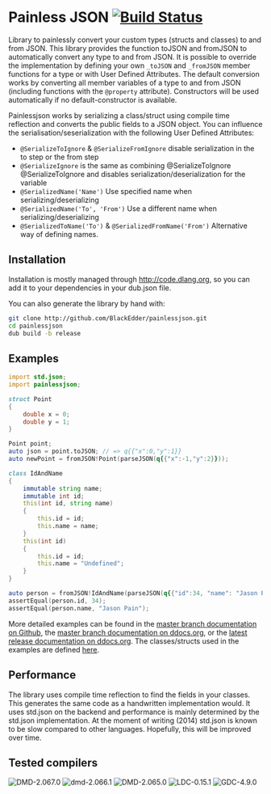 # Painless JSON [![Build Status](https://travis-ci.org/BlackEdder/painlessjson.svg?branch=master)](https://travis-ci.org/BlackEdder/painlessjson)

Library to painlessly convert your custom types (structs and classes) to and from JSON. This library provides the function toJSON and fromJSON to automatically convert any type to and from JSON. It is possible to override the implementation by defining your own `_toJSON` and `_fromJSON` member functions for a type or with User Defined Attributes. The default conversion works by converting all member variables of a type to and from JSON (including functions with the `@property` attribute). Constructors will be used automatically if no default-constructor is available.

Painlessjson works by serializing a class/struct using compile time reflection and converts the public fields to a JSON object. You can influence the serialisation/seserialization with the following User Defined Attributes:


- `@SerializeToIgnore` & `@SerializeFromIgnore` disable serialization in the to step or the from step
- `@SerializeIgnore` is the same as combining @SerializeToIgnore @SerializeToIgnore and disables serialization/deserialization for the variable
- `@SerializedName('Name')` Use specified name when serializing/deserializing
- `@SerializedName('To', 'From')` Use a different name when serializing/deserializing
- `@SerializedToName('To')` & `@SerializedFromName('From')` Alternative way of defining names.

## Installation

Installation is mostly managed through <http://code.dlang.org>, so you can add it to your dependencies in your dub.json file.

You can also generate the library by hand with:

```sh
git clone http://github.com/BlackEdder/painlessjson.git
cd painlessjson
dub build -b release
```

## Examples

```D
import std.json;
import painlessjson;

struct Point
{
    double x = 0;
    double y = 1;
}

Point point;
auto json = point.toJSON; // => q{{"x":0,"y":1}}
auto newPoint = fromJSON!Point(parseJSON(q{{"x":-1,"y":2}}));

class IdAndName
{
    immutable string name;
    immutable int id;
    this(int id, string name)
    {
        this.id = id;
        this.name = name;
    }
    this(int id)
    {
        this.id = id;
        this.name = "Undefined";
    }
}

auto person = fromJSON!IdAndName(parseJSON(q{{"id":34, "name": "Jason Pain"}}));
assertEqual(person.id, 34);
assertEqual(person.name, "Jason Pain");
```

More detailed examples can be found in the [master branch documentation on Github][master docs github], the [master branch documentation on ddocs.org][master docs ddocs], or the [latest release documentation on ddocs.org][release docs]. The classes/structs used in the examples are defined [here][unittest types].

## Performance

The library uses compile time reflection to find the fields in your classes. This generates the same code as a handwritten implementation would. It uses std.json on the backend and performance is mainly determined by the std.json implementation. At the moment of writing (2014) std.json is known to be slow compared to other languages. Hopefully, this will be improved over time.

## Tested compilers
![DMD-2.067.0](https://img.shields.io/badge/DMD-2.067.0-brightgreen.svg)
![dmd-2.066.1](https://img.shields.io/badge/DMD-2.066.1-brightgreen.svg)
![DMD-2.065.0](https://img.shields.io/badge/DMD-2.065.0-red.svg)
![LDC-0.15.1](https://img.shields.io/badge/LDC-0.15.1-brightgreen.svg)
![GDC-4.9.0](https://img.shields.io/badge/GDC-4.9.0-red.svg)

[master docs github]: http://blackedder.github.io/painlessjson/painlessjson.html
[master docs ddocs]: http://ddocs.org/painlessjson/~master/painlessjson/painlessjson.html
[release docs]: http://ddocs.org/painlessjson/~master/painlessjson/painlessjson.html
[unittest types]: https://github.com/BlackEdder/painlessjson/blob/master/source/painlessjson/unittesttypes.d
